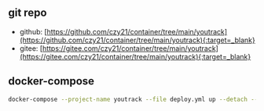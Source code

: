 ## git repo
  - github: [https://github.com/czy21/container/tree/main/youtrack](https://github.com/czy21/container/tree/main/youtrack){:target=_blank}
  - gitee: [https://gitee.com/czy21/container/tree/main/youtrack](https://gitee.com/czy21/container/tree/main/youtrack){:target=_blank}
## docker-compose
```bash
docker-compose --project-name youtrack --file deploy.yml up --detach --remove-orphans
```